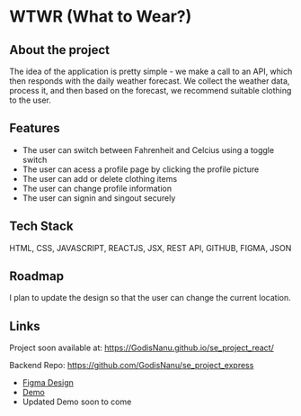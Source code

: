 # WTWR (What to Wear?)

## About the project

The idea of the application is pretty simple - we make a call to an API, which then responds with the daily weather forecast. We collect the weather data, process it, and then based on the forecast, we recommend suitable clothing to the user.

## Features

- The user can switch between Fahrenheit and Celcius using a toggle switch
- The user can acess a profile page by clicking the profile picture
- The user can add or delete clothing items
- The user can change profile information
- The user can signin and singout securely

## Tech Stack
HTML, CSS, JAVASCRIPT, REACTJS, JSX, REST API, GITHUB, FIGMA, JSON

## Roadmap
  I plan to update the design so that the user can change the current location. 

## Links
Project soon available at:
https://GodisNanu.github.io/se_project_react/

Backend Repo:
https://github.com/GodisNanu/se_project_express

- [Figma Design](https://www.figma.com/file/DTojSwldenF9UPKQZd6RRb/Sprint-10%3A-WTWR)
- [Demo](https://www.loom.com/share/d42f831d120a4ac2b6130b1b42cb90a6?sid=c37f2f19-6d98-43b5-8d4c-b82960f65833)
- Updated Demo soon to come
